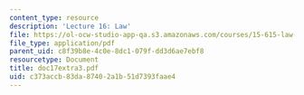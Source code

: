 ```yaml
---
content_type: resource
description: 'Lecture 16: Law'
file: https://ol-ocw-studio-app-qa.s3.amazonaws.com/courses/15-615-law-for-the-entrepreneur-and-manager-spring-2003/c373accb83da87402a1b51d7393faae4_doc17extra3.pdf
file_type: application/pdf
parent_uid: c8f39b8e-4c0e-8dc1-079f-dd3d6ae7ebf8
resourcetype: Document
title: doc17extra3.pdf
uid: c373accb-83da-8740-2a1b-51d7393faae4
---
```


